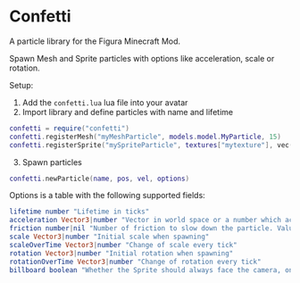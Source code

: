 # Confetti

A particle library for the Figura Minecraft Mod.

Spawn Mesh and Sprite particles with options like acceleration, scale or rotation.

Setup:
1) Add the `confetti.lua` lua file into your avatar
2) Import library and define particles with name and lifetime
```lua
confetti = require("confetti")
confetti.registerMesh("myMeshParticle", models.model.MyParticle, 15)
confetti.registerSprite("mySpriteParticle", textures["mytexture"], vec(0,0,5,5), 10)
```
3) Spawn particles
```lua
confetti.newParticle(name, pos, vel, options)
```
Options is a table with the following supported fields:
```elm
lifetime number "Lifetime in ticks"
acceleration Vector3|number "Vector in world space or a number which accelerates forwards (positive) or backwards (negative) in the current movement direction"
friction number|nil "Number of friction to slow down the particle. Value of 1 is no friction, value <1 slows it down, value >1 speeds it up."
scale Vector3|number "Initial scale when spawning"
scaleOverTime Vector3|number "Change of scale every tick"
rotation Vector3|number "Initial rotation when spawning"
rotationOverTime Vector3|number "Change of rotation every tick"
billboard boolean "Whether the Sprite should always face the camera, only affects Sprite particles"
```

